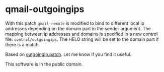 # qmail-outgoingips

With this patch `qmail-remote` is modified to bind to different local ip
addresses depending on the domain part in the sender argument. The mapping
between ip addresses and domains is specified in a new control file:
`control/outgoingips`. The HELO string will be set to the domain part if there
is a match.

Based on [outgoingip.patch](http://qmail.org./outgoingip.patch). Let me know if
you find it useful.

This software is in the public domain.

